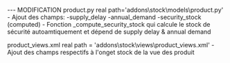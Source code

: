 --- MODIFICATION
product.py
    real path='addons\stock\models\product.py'
    - Ajout des champs:
            -supply_delay
            -annual_demand
            -security_stock (computed)
    - Fonction _compute_security_stock qui calcule le stock de sécurité autoamtiquement et dépend de supply delay & annual demand


product_views.xml
    real path = 'addons\stock\views\product_views.xml'
    - Ajout des champs respectifs à l'onget stock de la vue des produit